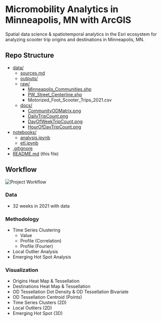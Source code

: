 # Micromobility Analytics in Minneapolis, MN with ArcGIS

Spatial data science & spatiotemporal analytics in the Esri ecosystem for analyzing scooter trip origins and destinations in Minneapolis, MN.

## Repo Structure
- [data/](data/)
  - [sources.md](data/sources.md)
  - [outputs/](data/outputs)
  - [raw/](data/raw)
    - [Minneapolis_Communities.shp](data/raw/Communities)
    - [PW_Street_Centerline.shp](data/raw/PW_Street_Centerline)
    - Motorized_Foot_Scooter_Trips_2021.csv
  - [docs/](docs/)
    - [CommunityODMatrix.png](docs/CommunityODMatrix.png)
    - [DailyTripCount.png](docs/DailyTripCount.png)
    - [DayOfWeekTripCount.png](docs/DayOfWeekTripCount.png)
    - [HourOfDayTripCount.png](docs/HourOfDayTripCount.png)
- [notebooks/](notebooks/)
  - [analysis.ipynb](notebooks/analysis.ipynb)
  - [etl.ipynb](notebooks/etl.ipynb)
- [.gitignore](.gitignore)
- [README.md](README.md) (this file)

## Workflow
![Project Workflow](https://github.com/lukezaruba/MicromobilityForecasting/blob/main/docs/Micromobility%20Workflow.png?raw=true)

### Data
- 32 weeks in 2021 with data

### Methodology

- Time Series Clustering
  - Value
  - Profile (Correlation)
  - Profile (Fourier)
- Local Outlier Analysis
- Emerging Hot Spot Analysis

### Visualization
- Origins Heat Map & Tessellation
- Destinations Heat Map & Tessellation
- OD Tessellation Dot Density & OD Tessellation Bivariate
- OD Tessellation Centroid (Points)
- Time Series Clusters (2D)
- Local Outliers (2D)
- Emerging Hot Spot (3D)
